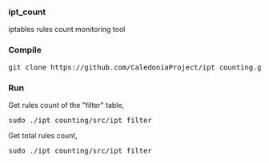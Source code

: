 ### ipt_count

iptables rules count monitoring tool

### Compile

<pre>
git clone https://github.com/CaledoniaProject/ipt_counting.git && make -C ipt_counting/src
</pre>

### Run

Get rules count of the "filter" table,
<pre>
sudo ./ipt_counting/src/ipt filter
</pre>

Get total rules count,
<pre>
sudo ./ipt_counting/src/ipt filter
</pre>
